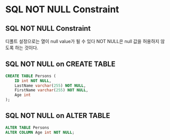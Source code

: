 # SQL NOT NULL Constraint
## SQL NOT NULL Constraint
디폴트 설정으로는 열이 null value가 될 수 있다
NOT NULL은 null 값을 허용하지 않도록 하는 것이다. 

## SQL NOT NULL on CREATE TABLE
```sql
CREATE TABLE Persons (
    ID int NOT NULL, 
    LastName varchar(255) NOT NULL, 
    FirstName varchar(255) NOT NULL, 
    Age int
);
```

## SQL NOT NULL on ALTER TABLE
```sql
ALTER TABLE Persons
ALTER COLUMN Age int NOT NULL;
```
